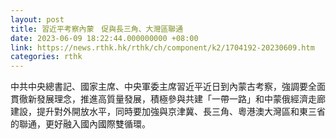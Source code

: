 ```yaml
---
layout: post
title: 習近平考察內蒙　促與長三角、大灣區聯通
date: 2023-06-09 18:22:44.000000000 +08:00
link: https://news.rthk.hk/rthk/ch/component/k2/1704192-20230609.htm
categories: rthk
---
```


中共中央總書記、國家主席、中央軍委主席習近平近日到內蒙古考察，強調要全面貫徹新發展理念，推進高質量發展，積極參與共建「一帶一路」和中蒙俄經濟走廊建設，提升對外開放水平，同時要加強與京津冀、長三角、粵港澳大灣區和東三省的聯通，更好融入國內國際雙循環。
